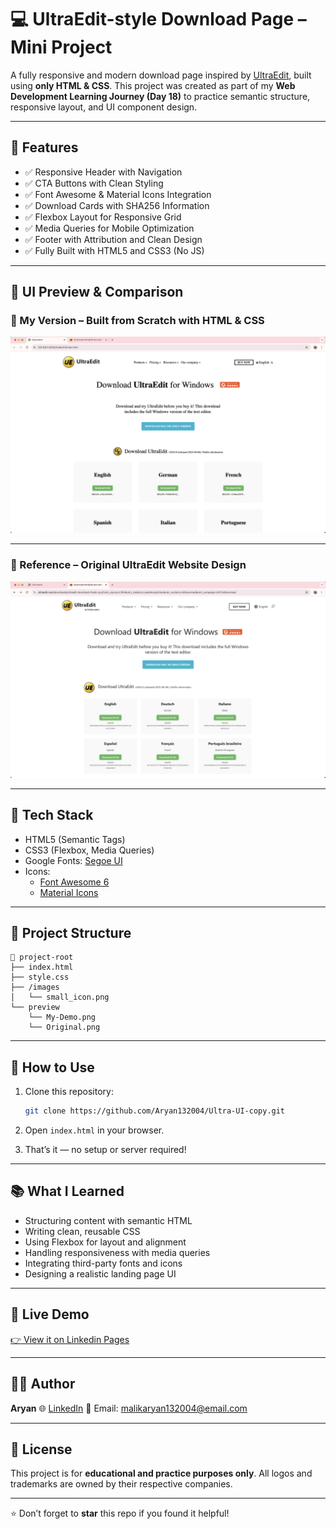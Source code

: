 # 💻 UltraEdit-style Download Page – Mini Project

A fully responsive and modern download page inspired by [UltraEdit](https://www.ultraedit.com/downloads/ultraedit-download-thank-you/?utm_source=CWH&utm_medium=LeadsAcquisition&utm_content=UEDownload&utm_campaign=UETrialDownload), built using **only HTML & CSS**. This project was created as part of my **Web Development Learning Journey (Day 18)** to practice semantic structure, responsive layout, and UI component design.

---

## 🚀 Features

- ✅ Responsive Header with Navigation
- ✅ CTA Buttons with Clean Styling
- ✅ Font Awesome & Material Icons Integration
- ✅ Download Cards with SHA256 Information
- ✅ Flexbox Layout for Responsive Grid
- ✅ Media Queries for Mobile Optimization
- ✅ Footer with Attribution and Clean Design
- ✅ Fully Built with HTML5 and CSS3 (No JS)

---

## 📸 UI Preview & Comparison

### 🔧 My Version – Built from Scratch with HTML & CSS

![My Implementation](./preview/My-Demo.png "Responsive clone of UltraEdit download page")

---

### 🎯 Reference – Original UltraEdit Website Design

![Original UltraEdit](./preview/Original.png "Official UltraEdit site screenshot for comparison")

---

## 🧰 Tech Stack

- HTML5 (Semantic Tags)
- CSS3 (Flexbox, Media Queries)
- Google Fonts: [Segoe UI](https://fonts.google.com/)
- Icons:
  - [Font Awesome 6](https://fontawesome.com/)
  - [Material Icons](https://fonts.google.com/icons)

---

## 📂 Project Structure

```
📁 project-root
├── index.html
├── style.css
├── /images
│   └── small_icon.png
└── preview
    └── My-Demo.png
    └── Original.png
```

---

## 📝 How to Use

1. Clone this repository:

   ```bash
   git clone https://github.com/Aryan132004/Ultra-UI-copy.git
   ```
2. Open `index.html` in your browser.
3. That’s it — no setup or server required!

---

## 📚 What I Learned

- Structuring content with semantic HTML
- Writing clean, reusable CSS
- Using Flexbox for layout and alignment
- Handling responsiveness with media queries
- Integrating third-party fonts and icons
- Designing a realistic landing page UI

---

## 🔗 Live Demo

[👉 View it on Linkedin Pages](https://yourusername.github.io/ultraedit-download-page)

---

## 🧑‍💻 Author

**Aryan**
🌐 [LinkedIn](www.linkedin.com/in/aryanmalik2004)
📧 Email: malikaryan132004@email.com

---

## 📃 License

This project is for **educational and practice purposes only**.
All logos and trademarks are owned by their respective companies.

---

⭐️ Don’t forget to **star** this repo if you found it helpful!
